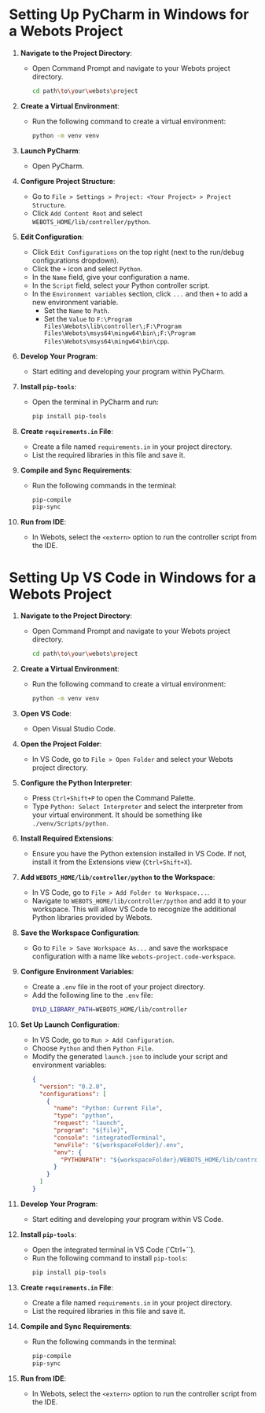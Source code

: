 # Setting Up PyCharm in Windows for a Webots Project

1. **Navigate to the Project Directory**:

   - Open Command Prompt and navigate to your Webots project directory.
     ```sh
     cd path\to\your\webots\project
     ```

2. **Create a Virtual Environment**:

   - Run the following command to create a virtual environment:
     ```sh
     python -m venv venv
     ```

3. **Launch PyCharm**:

   - Open PyCharm.

4. **Configure Project Structure**:

   - Go to `File > Settings > Project: <Your Project> > Project Structure`.
   - Click `Add Content Root` and select `WEBOTS_HOME/lib/controller/python`.

5. **Edit Configuration**:

   - Click `Edit Configurations` on the top right (next to the run/debug configurations dropdown).
   - Click the `+` icon and select `Python`.
   - In the `Name` field, give your configuration a name.
   - In the `Script` field, select your Python controller script.
   - In the `Environment variables` section, click `...` and then `+` to add a new environment variable.
     - Set the `Name` to `Path`.
     - Set the `Value` to `F:\Program Files\Webots\lib\controller\;F:\Program Files\Webots\msys64\mingw64\bin\;F:\Program Files\Webots\msys64\mingw64\bin\cpp`.

6. **Develop Your Program**:

   - Start editing and developing your program within PyCharm.

7. **Install `pip-tools`**:

   - Open the terminal in PyCharm and run:
     ```sh
     pip install pip-tools
     ```

8. **Create `requirements.in` File**:

   - Create a file named `requirements.in` in your project directory.
   - List the required libraries in this file and save it.

9. **Compile and Sync Requirements**:

   - Run the following commands in the terminal:
     ```sh
     pip-compile
     pip-sync
     ```

10. **Run from IDE**:
    - In Webots, select the `<extern>` option to run the controller script from the IDE.

# Setting Up VS Code in Windows for a Webots Project

1. **Navigate to the Project Directory**:

   - Open Command Prompt and navigate to your Webots project directory.
     ```sh
     cd path\to\your\webots\project
     ```

2. **Create a Virtual Environment**:

   - Run the following command to create a virtual environment:
     ```sh
     python -m venv venv
     ```

3. **Open VS Code**:

   - Open Visual Studio Code.

4. **Open the Project Folder**:

   - In VS Code, go to `File > Open Folder` and select your Webots project directory.

5. **Configure the Python Interpreter**:

   - Press `Ctrl+Shift+P` to open the Command Palette.
   - Type `Python: Select Interpreter` and select the interpreter from your virtual environment. It should be something like `./venv/Scripts/python`.

6. **Install Required Extensions**:

   - Ensure you have the Python extension installed in VS Code. If not, install it from the Extensions view (`Ctrl+Shift+X`).

7. **Add `WEBOTS_HOME/lib/controller/python` to the Workspace**:

   - In VS Code, go to `File > Add Folder to Workspace...`.
   - Navigate to `WEBOTS_HOME/lib/controller/python` and add it to your workspace. This will allow VS Code to recognize the additional Python libraries provided by Webots.

8. **Save the Workspace Configuration**:

   - Go to `File > Save Workspace As...` and save the workspace configuration with a name like `webots-project.code-workspace`.

9. **Configure Environment Variables**:

   - Create a `.env` file in the root of your project directory.
   - Add the following line to the `.env` file:
     ```sh
     DYLD_LIBRARY_PATH=WEBOTS_HOME/lib/controller
     ```

10. **Set Up Launch Configuration**:

    - In VS Code, go to `Run > Add Configuration`.
    - Choose `Python` and then `Python File`.
    - Modify the generated `launch.json` to include your script and environment variables:
      ```json
      {
        "version": "0.2.0",
        "configurations": [
          {
            "name": "Python: Current File",
            "type": "python",
            "request": "launch",
            "program": "${file}",
            "console": "integratedTerminal",
            "envFile": "${workspaceFolder}/.env",
            "env": {
              "PYTHONPATH": "${workspaceFolder}/WEBOTS_HOME/lib/controller/python"
            }
          }
        ]
      }
      ```

11. **Develop Your Program**:

    - Start editing and developing your program within VS Code.

12. **Install `pip-tools`**:

    - Open the integrated terminal in VS Code (`Ctrl+``).
    - Run the following command to install `pip-tools`:
      ```sh
      pip install pip-tools
      ```

13. **Create `requirements.in` File**:

    - Create a file named `requirements.in` in your project directory.
    - List the required libraries in this file and save it.

14. **Compile and Sync Requirements**:

    - Run the following commands in the terminal:
      ```sh
      pip-compile
      pip-sync
      ```

15. **Run from IDE**:
    - In Webots, select the `<extern>` option to run the controller script from the IDE.
